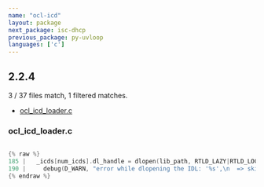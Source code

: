 ```yaml
---
name: "ocl-icd"
layout: package
next_package: isc-dhcp
previous_package: py-uvloop
languages: ['c']
---
```

## 2.2.4
3 / 37 files match, 1 filtered matches.

 - [ocl_icd_loader.c](#ocl_icd_loaderc)

### ocl_icd_loader.c

```c

{% raw %}
185 |   _icds[num_icds].dl_handle = dlopen(lib_path, RTLD_LAZY|RTLD_LOCAL);//|RTLD_DEEPBIND);
190 |     debug(D_WARN, "error while dlopening the IDL: '%s',\n  => skipping ICD", dlerror());
{% endraw %}

```